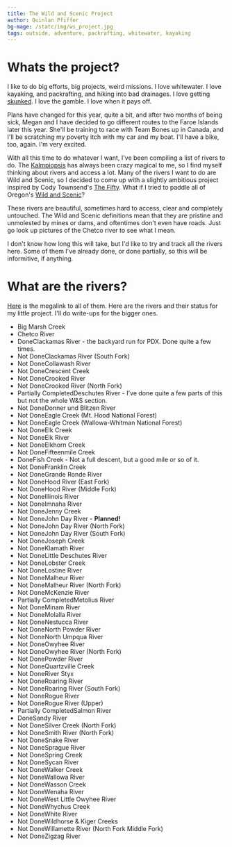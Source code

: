 ```yaml
---
title: The Wild and Scenic Project
author: Quinlan Pfiffer
bg-mage: /statc/img/ws_project.jpg
tags: outside, adventure, packrafting, whitewater, kayaking
---
```


# Whats the project?

I like to do big efforts, big projects, weird missions. I love whitewater. I
love kayaking, and packrafting, and hiking into bad drainages. I love getting
[skunked](https://www.azcentral.com/story/opinion/op-ed/claythompson/2016/11/12/ask-clay-what-origin-expression-skunked/93598570/). I love the gamble. I love when it pays off.

Plans have changed for this year, quite a bit, and after two months of being
sick, Megan and I have decided to go different routes to the Faroe Islands later
this year. She'll be training to race with Team Bones up in Canada, and I'll be
scratching my poverty itch with my car and my boat. I'll have a bike, too,
again. I'm very excited.

With all this time to do whatever I want, I've been compiling a list of rivers
to do. The [Kalmpiopsis](/posts/2021-09-23-Chetco_Recon.html) has always been crazy magical to me, so I find myself 
thinking about rivers and access a lot. Many of the rivers I want to do are Wild
and Scenic, so I decided to come up with a slightly ambitious project inspired
by Cody Townsend's [The Fifty](https://skithefifty.com/). What if I tried to
paddle all of Oregon's [Wild and Scenic](https://www.rivers.gov/wsr-act.php)?

These rivers are beautiful, sometimes hard to access, clear and completely
untouched. The Wild and Scenic definitions mean that they are pristine and
unmolested by mines or dams, and oftentimes don't even have roads. Just go look
up pictures of the Chetco river to see what I mean.

I don't know how long this will take, but I'd like to try and track all the
rivers here. Some of them I've already done, or done partially, so this will be
informitive, if anything.

# What are the rivers?

[Here](https://www.rivers.gov/oregon.php) is the megalink to all of them. Here
are the rivers and their status for my little project. I'll do write-ups for the bigger ones.

* Big Marsh Creek
* Chetco River
* <span class="suc">Done</span>Clackamas River - the backyard run for PDX. Done quite a few times.
* <span class="fail">Not Done</span>Clackamas River (South Fork)
* <span class="fail">Not Done</span>Collawash River
* <span class="fail">Not Done</span>Crescent Creek
* <span class="fail">Not Done</span>Crooked River
* <span class="fail">Not Done</span>Crooked River (North Fork)
* <span class="unsure">Partially Completed</span>Deschutes River - I've done quite a few parts of this but not the whole W&S section.
* <span class="fail">Not Done</span>Donner und Blitzen River
* <span class="fail">Not Done</span>Eagle Creek (Mt. Hood National Forest)
* <span class="fail">Not Done</span>Eagle Creek (Wallowa-Whitman National Forest)
* <span class="fail">Not Done</span>Elk Creek
* <span class="fail">Not Done</span>Elk River
* <span class="fail">Not Done</span>Elkhorn Creek
* <span class="fail">Not Done</span>Fifteenmile Creek
* <span class="suc">Done</span>Fish Creek - Not a full descent, but a good mile or so of it.
* <span class="fail">Not Done</span>Franklin Creek
* <span class="fail">Not Done</span>Grande Ronde River
* <span class="fail">Not Done</span>Hood River (East Fork)
* <span class="fail">Not Done</span>Hood River (Middle Fork)
* <span class="fail">Not Done</span>Illinois River
* <span class="fail">Not Done</span>Imnaha River
* <span class="fail">Not Done</span>Jenny Creek
* <span class="fail">Not Done</span>John Day River - **Planned!**
* <span class="fail">Not Done</span>John Day River (North Fork)
* <span class="fail">Not Done</span>John Day River (South Fork)
* <span class="fail">Not Done</span>Joseph Creek
* <span class="fail">Not Done</span>Klamath River
* <span class="fail">Not Done</span>Little Deschutes River
* <span class="fail">Not Done</span>Lobster Creek
* <span class="fail">Not Done</span>Lostine River
* <span class="fail">Not Done</span>Malheur River
* <span class="fail">Not Done</span>Malheur River (North Fork)
* <span class="fail">Not Done</span>McKenzie River
* <span class="unsure">Partially Completed</span>Metolius River
* <span class="fail">Not Done</span>Minam River
* <span class="fail">Not Done</span>Molalla River
* <span class="fail">Not Done</span>Nestucca River
* <span class="fail">Not Done</span>North Powder River
* <span class="fail">Not Done</span>North Umpqua River
* <span class="fail">Not Done</span>Owyhee River
* <span class="fail">Not Done</span>Owyhee River (North Fork)
* <span class="fail">Not Done</span>Powder River
* <span class="fail">Not Done</span>Quartzville Creek
* <span class="fail">Not Done</span>River Styx
* <span class="fail">Not Done</span>Roaring River
* <span class="fail">Not Done</span>Roaring River (South Fork)
* <span class="fail">Not Done</span>Rogue River
* <span class="fail">Not Done</span>Rogue River (Upper)
* <span class="unsure">Partially Completed</span>Salmon River
* <span class="suc">Done</span>Sandy River
* <span class="fail">Not Done</span>Silver Creek (North Fork)
* <span class="fail">Not Done</span>Smith River (North Fork)
* <span class="fail">Not Done</span>Snake River
* <span class="fail">Not Done</span>Sprague River
* <span class="fail">Not Done</span>Spring Creek
* <span class="fail">Not Done</span>Sycan River
* <span class="fail">Not Done</span>Walker Creek
* <span class="fail">Not Done</span>Wallowa River
* <span class="fail">Not Done</span>Wasson Creek
* <span class="fail">Not Done</span>Wenaha River
* <span class="fail">Not Done</span>West Little Owyhee River
* <span class="fail">Not Done</span>Whychus Creek
* <span class="fail">Not Done</span>White River
* <span class="fail">Not Done</span>Wildhorse & Kiger Creeks
* <span class="fail">Not Done</span>Willamette River (North Fork Middle Fork)
* <span class="fail">Not Done</span>Zigzag River
